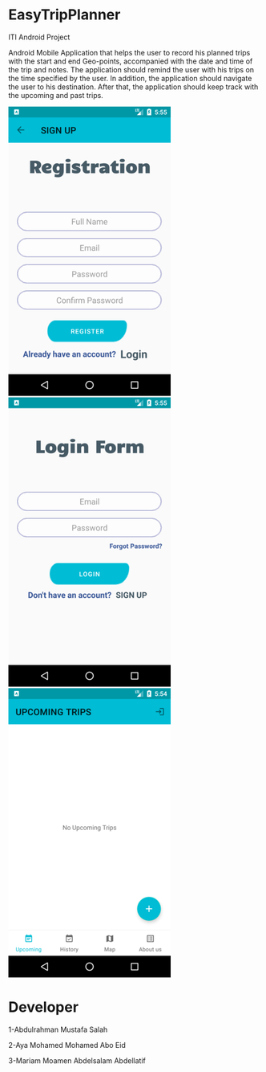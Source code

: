 # EasyTripPlanner
ITI Android Project


Android Mobile Application that helps the user to record his planned trips with the
start and end Geo-points, accompanied with the date and time of the trip and
notes. The application should remind the user with his trips on the time specified
by the user. In addition, the application should navigate the user to his
destination. After that, the application should keep track with the upcoming and
past trips.


![Resgister](https://github.com/am3712/EasyTripPlanner/blob/Abdulrahman/screenShots/1.jpg?raw=true)
![Resgister](https://github.com/am3712/EasyTripPlanner/blob/Abdulrahman/screenShots/2.jpg?raw=true)
![Resgister](https://github.com/am3712/EasyTripPlanner/blob/Abdulrahman/screenShots/3.jpg?raw=true)



# Developer

1-Abdulrahman Mustafa Salah

2-Aya Mohamed Mohamed Abo Eid 

3-Mariam Moamen Abdelsalam Abdellatif
